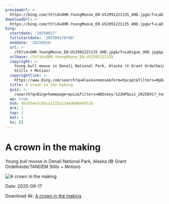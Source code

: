 ```yaml
---
previewUrl: >-
  https://bing.com/th?id=OHR.YoungMoose_EN-US2991221135_UHD.jpg&rf=LaDigue_UHD.jpg&pid=hp&w=1024&h=576&rs=1&c=4
downloadUrl: >-
  https://bing.com/th?id=OHR.YoungMoose_EN-US2991221135_UHD.jpg&rf=LaDigue_UHD.jpg&pid=hp&w=3840&h=2160&rs=1&c=4
bing:
  startdate: '20250917'
  fullstartdate: '202509170700'
  enddate: '20250918'
  url: >-
    /th?id=OHR.YoungMoose_EN-US2991221135_UHD.jpg&rf=LaDigue_UHD.jpg&pid=hp&w=3840&h=2160&rs=1&c=4
  urlbase: /th?id=OHR.YoungMoose_EN-US2991221135
  copyright: >-
    Young bull moose in Denali National Park, Alaska (© Grant Ordelheide/TANDEM
    Stills + Motion)
  copyrightlink: >-
    https://www.bing.com/search?q=Alaska+moose&form=hpcapt&filters=HpDate%3a%2220250917_0700%22
  title: A crown in the making
  quiz: >-
    /search?q=Bing+homepage+quiz&filters=WQOskey:%22HPQuiz_20250917_YoungMoose%22&FORM=HPQUIZ
  wp: true
  hsh: 45c0fee7cb5ca1125a2144d64844f516
  drk: 1
  top: 1
  bot: 1
  hs: []
---
```

# A crown in the making

Young bull moose in Denali National Park, Alaska (© Grant Ordelheide/TANDEM Stills + Motion)

![A crown in the making](https://bing.com/th?id=OHR.YoungMoose_EN-US2991221135_UHD.jpg&rf=LaDigue_UHD.jpg&pid=hp&w=1024&h=576&rs=1&c=4)

Date: 2025-09-17

Download 4k: [A crown in the making](https://bing.com/th?id=OHR.YoungMoose_EN-US2991221135_UHD.jpg&rf=LaDigue_UHD.jpg&pid=hp&w=3840&h=2160&rs=1&c=4)
